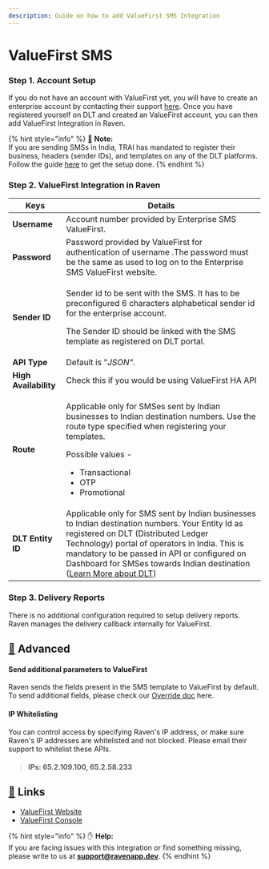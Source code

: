 ```yaml
---
description: Guide on how to add ValueFirst SMS Integration
---
```


# ValueFirst SMS

### Step 1. **Account Setup** <a href="#account-setup" id="account-setup"></a>

If you do not have an account with ValueFirst yet, you will have to create an enterprise account by contacting their support [here](https://www.vfirst.com/say-ahoy). Once you have registered yourself on DLT and created an ValueFirst account, you can then add ValueFirst Integration in Raven.

{% hint style="info" %}
[📘](https://emojipedia.org/blue-book/)  **Note:** \
If you are sending SMSs in India, TRAI has mandated to register their business, headers (sender IDs), and templates on any of the DLT platforms. Follow the guide [here](https://www.textlocal.in/tcccpr-trai-dlt-registration/) to get the setup done.
{% endhint %}



### Step 2. ValueFirst Integration in Raven <a href="#integration-keys" id="integration-keys"></a>

| Keys                  | Details                                                                                                                                                                                                                                                                                                                                                                                                                                                   |
| --------------------- | --------------------------------------------------------------------------------------------------------------------------------------------------------------------------------------------------------------------------------------------------------------------------------------------------------------------------------------------------------------------------------------------------------------------------------------------------------- |
| **Username**          | Account number provided by Enterprise SMS ValueFirst.                                                                                                                                                                                                                                                                                                                                                                                                     |
| **Password**          | Password provided by ValueFirst for authentication of username .The password must be the same as used to log on to the Enterprise SMS ValueFirst website.                                                                                                                                                                                                                                                                                                 |
| **Sender ID**         | <p>Sender id to be sent with the SMS. It has to be preconfigured 6 characters alphabetical sender id for the enterprise account.</p><p>The Sender ID should be linked with the SMS template as registered on DLT portal.</p>                                                                                                                                                                                                                              |
| **API Type**          | Default is "_JSON"_.                                                                                                                                                                                                                                                                                                                                                                                                                                      |
| **High Availability** | Check this if you would be using ValueFirst HA API                                                                                                                                                                                                                                                                                                                                                                                                        |
| **Route**             | <p>Applicable only for SMSes sent by Indian businesses to Indian destination numbers. Use the route type specified when registering your templates.</p><p>Possible values -</p><ul><li>Transactional</li><li>OTP</li><li>Promotional</li></ul>                                                                                                                                                                                                            |
| **DLT Entity ID**     | Applicable only for SMS sent by Indian businesses to Indian destination numbers. Your Entity Id as registered on DLT (Distributed Ledger Technology) portal of operators in India. This is mandatory to be passed in API or configured on Dashboard for SMSes towards Indian destination ([Learn More about DLT](https://support.exotel.com/support/solutions/articles/3000096504-trai-regulations-on-commercial-communications-dlt-portal-sms-in-india)) |



### Step 3. Delivery Reports <a href="#delivery-reports" id="delivery-reports"></a>

There is no additional configuration required to setup delivery reports. Raven manages the delivery callback internally for ValueFirst.

## [💫](https://emojipedia.org/dizzy/) Advanced

#### Send additional parameters to ValueFirst

Raven sends the fields present in the SMS template to ValueFirst by default. To send additional fields, please check our [Override doc](../template.md#additional-fields) here. &#x20;

#### IP Whitelisting

You can control access by specifying Raven's IP address, or make sure Raven's IP addresses are whitelisted and not blocked. Please email their support to whitelist these APIs.

> #### IPs: 65.2.109.100, 65.2.58.233

## [🔗](https://emojipedia.org/link/) Links

* [ValueFirst Website](https://www.vfirst.com)​​
* [ValueFirst Console](https://www.gupshup.io/developer/messaging-api)

{% hint style="info" %}
✋ **Help:** \
If you are facing issues with this integration or find something missing, please write to us at **support@ravenapp.dev**.
{% endhint %}
